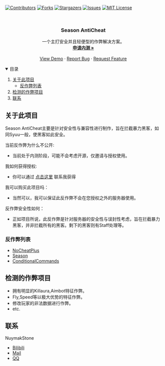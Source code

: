 [![Contributors][contributors-shield]][contributors-url]
[![Forks][forks-shield]][forks-url]
[![Stargazers][stars-shield]][stars-url]
[![Issues][issues-shield]][issues-url]
[![MIT License][license-shield]][license-url]



<!-- PROJECT LOGO -->
<br />
<p align="center">
  <a href="https://github.com/NuymakStone/Season-AntiCheat">
  </a>

<h3 align="center">Season AntiCheat</h3>

  <p align="center">
    一个主打安全并且轻便型的作弊解决方案。
    <br />
    <a href="http://wpa.qq.com/msgrd?v=3&uin=1006800345&site=qq&menu=yes"><strong>申请内测 »</strong></a>
    <br />
    <br />
    <a href="https://github.com/NuymakStone/Season-AntiCheat">View Demo</a>
    ·
    <a href="https://github.com/NuymakStone/Season-AntiCheat/issues">Report Bug</a>
    ·
    <a href="https://github.com/NuymakStone/Season-AntiCheat/issues">Request Feature</a>
  </p>



<!-- TABLE OF CONTENTS -->
<details open="open">
  <summary>目录</summary>
  <ol>
    <li>
      <a href="#关于此项目">关于此项目</a>
      <ul>
        <li><a href="#反作弊列表">反作弊列表</a></li>
      </ul>
    </li>
    <li>
      <a href="#检测的作弊项目">检测的作弊项目</a>
    </li>
    <li><a href="#联系">联系</a></li>
  </ol>
</details>



<!-- ABOUT THE PROJECT -->
## 关于此项目

Season AntiCheat主要是针对安全性与兼容性进行制作，旨在拦截暴力黑客，如同Syuu一般，使黑客如此安全。

当前反作弊为什么不公开:
* 当前处于内测阶段，可能不会考虑开源，仅邀请与授权使用。 

我如何获得授权:
* 你可以通过 [点击这里](http://wpa.qq.com/msgrd?v=3&uin=1006800345&site=qq&menu=yes) 联系我获得

我可以购买此项目吗：
* 当然可以，我可以保证此反作弊不会在您授权之外的服务器使用。

反作弊安全性如何：
* 正如项目所说，此反作弊是针对服务器的安全性与误封性考虑，旨在拦截暴力黑客，并非拦截所有的黑客。剩下的黑客则有Staff处理等。

### 反作弊列表

* [NoCheatPlus](https://github.com/Updated-NoCheatPlus/NoCheatPlus)
* [Season](https://github.com/NuymakStone/Season-AntiCheat)
* [ConditionalCommands](https://github.com/konsolas/ConditionalCommands)



<!-- 检测的作弊项目 -->
## 检测的作弊项目

* 拥有明显的Killaura,Aimbot特征作弊。
* Fly,Speed等以极大优势的特征作弊。
* 修改玩家的非法数据进行作弊。
* etc.

<!-- CONTACT -->
## 联系

NuymakStone 
- [Bilibili](https://space.bilibili.com/285435837)
- [Mail](1006800345@qq.com)
- [QQ](http://wpa.qq.com/msgrd?v=3&uin=1006800345&site=qq&menu=yes)

<!-- MARKDOWN LINKS & IMAGES -->
<!-- https://www.markdownguide.org/basic-syntax/#reference-style-links -->
[contributors-shield]: https://img.shields.io/github/contributors/NuymakStone/Season-AntiCheat.svg?style=for-the-badge
[contributors-url]: https://github.com/NuymakStone/Season-AntiCheat/graphs/contributors
[forks-shield]: https://img.shields.io/github/forks/NuymakStone/Season-AntiCheat.svg?style=for-the-badge
[forks-url]: https://github.com/NuymakStone/Season-AntiCheat/network/members
[stars-shield]: https://img.shields.io/github/stars/NuymakStone/Season-AntiCheat.svg?style=for-the-badge
[stars-url]: https://github.com/NuymakStone/Season-AntiCheat/stargazers
[issues-shield]: https://img.shields.io/github/issues/NuymakStone/Season-AntiCheat.svg?style=for-the-badge
[issues-url]: https://github.com/NuymakStone/Season-AntiCheat/issues
[license-shield]: https://img.shields.io/github/license/NuymakStone/Season-AntiCheat.svg?style=for-the-badge
[license-url]: https://github.com/NuymakStone/Season-AntiCheat/blob/master/LICENSE.txt
[linkedin-shield]: https://img.shields.io/badge/-LinkedIn-black.svg?style=for-the-badge&logo=linkedin&colorB=555
[linkedin-url]: https://linkedin.com/in/othneildrew
[product-screenshot]: images/screenshot.png
